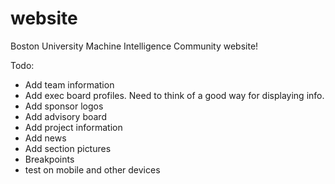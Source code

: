 # website
Boston University Machine Intelligence Community website!

Todo:
- Add team information
- Add exec board profiles. Need to think of a good way for displaying info.
- Add sponsor logos
- Add advisory board
- Add project information
- Add news
- Add section pictures
- Breakpoints
- test on mobile and other devices
